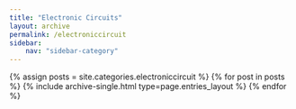 ```yaml
---
title: "Electronic Circuits"
layout: archive
permalink: /electroniccircuit
sidebar:
    nav: "sidebar-category"
---
```


{% assign posts = site.categories.electroniccircuit %}
{% for post in posts %} {% include archive-single.html type=page.entries_layout %} {% endfor %}
